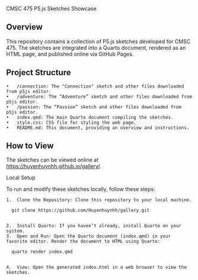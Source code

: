 CMSC 475 P5.js Sketches Showcase

## Overview

This repository contains a collection of P5.js sketches developed for CMSC 475. The sketches are integrated into a Quarto document, rendered as an HTML page, and published online via GitHub Pages.

## Project Structure

	•	/connection: The "Connection" sketch and other files downloaded from p5js editor.
	•	/adventure: The “Adventure” sketch and other files downloaded from p5js editor.
	•	/passion: The “Passion” sketch and other files downloaded from p5js editor.
	•	index.qmd: The main Quarto document compiling the sketches.
	•	style.css: CSS file for styling the web page.
	•	README.md: This document, providing an overview and instructions.

## How to View

The sketches can be viewed online at https://huyenhuynhh.github.io/gallery/.

Local Setup

To run and modify these sketches locally, follow these steps:

	1.	Clone the Repository: Clone this repository to your local machine.

      git clone https://github.com/Huyenhuynhh/gallery.git


	2.	Install Quarto: If you haven’t already, install Quarto on your system.
	3.	Open and Run: Open the Quarto document (index.qmd) in your favorite editor. Render the document to HTML using Quarto:

      quarto render index.qmd


	4.	View: Open the generated index.html in a web browser to view the sketches.
